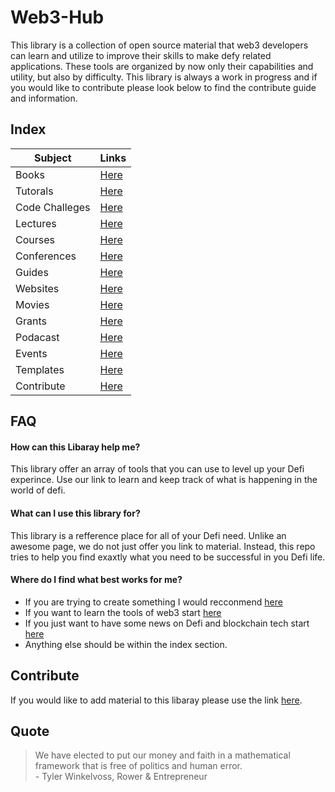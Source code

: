 # Web3-Hub

This library is a collection of open source material that web3 developers can learn and utilize to improve their skills to make defy related applications. These tools are organized by now only their capabilities and utility, but also by difficulty. This library is always a work in progress and if you would like to contribute please look below to find the contribute guide and information.

## Index 

| Subject     | Links |
| ----------- | ----------- |
|Books|[Here](https://github.com/SageJames/Web3-Hub/tree/main/Books)|
|Tutorals|[Here](https://github.com/SageJames/Web3-Hub/tree/main/Tutorals)|
|Code Challeges|[Here](https://github.com/SageJames/Web3-Hub/tree/main/Code-Challenges) |
|Lectures|[Here](https://github.com/SageJames/Web3-Hub/tree/main/Lectures) |
|Courses|[Here](https://github.com/SageJames/Web3-Hub/tree/main/Courses)|
|Conferences|[Here](https://github.com/SageJames/Web3-Hub/tree/main/Conferences)|
|Guides|[Here](https://github.com/SageJames/Web3-Hub/tree/main/Guides)|
|Websites| [Here](https://github.com/SageJames/Web3-Hub/tree/main/Websites)|
|Movies|[Here](https://github.com/SageJames/Web3-Hub/tree/main/Movies)|
|Grants|[Here](https://github.com/SageJames/Web3-Hub/tree/main/Grants)|
|Podacast|[Here](https://github.com/SageJames/Web3-Hub/tree/main/Podacast)|
|Events|[Here](https://github.com/SageJames/Web3-Hub/tree/main/Events)|
|Templates|[Here](https://github.com/SageJames/Web3-Hub/tree/main/Templates)|
|Contribute|[Here](https://github.com/SageJames/Web3-Hub/tree/main/Contribute)|


## FAQ

#### How can this Libaray help me? 

This library offer an array of tools that you can use to level up your Defi experince. Use our link to learn and keep track of what is happening in the world of defi.

#### What can I use this library for? 

This library is a refference place for all of your Defi need. Unlike an awesome page, we do not just offer you link to material. Instead, this repo tries to help you find exaxtly what you need to be successful in you Defi life.

#### Where do I find what best works for me?

* If you are trying to create something I would recconmend [here](https://github.com/SageJames/Web3-Hub/tree/main/Dapp-Starter)
* If you want to learn the tools of web3 start [here](https://web3.career/learn-web3)
* If you just want to have some news on Defi and blockchain tech start [here](https://cryptonews.com)
* Anything else should be within the index section.



## Contribute
If you would like to add material to this libaray please use the link [here](https://github.com/SageJames/Web3-Hub/tree/main/Contribute).


## Quote

> We have elected to put our money and faith in a mathematical framework that is free of politics and human error.  
>  \- Tyler Winkelvoss, Rower & Entrepreneur
